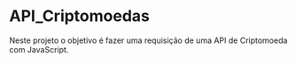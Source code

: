 # API_Criptomoedas

Neste  projeto o objetivo é  fazer uma requisição de uma API de Criptomoeda com JavaScript.


